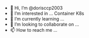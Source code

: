 - 👋 Hi, I’m @dorisccp2003
- 👀 I’m interested in ... Container K8s
- 🌱 I’m currently learning ...
- 💞️ I’m looking to collaborate on ...
- 📫 How to reach me ...

<!---
dorisccp2003/dorisccp2003 is a ✨ special ✨ repository because its `README.md` (this file) appears on your GitHub profile.
You can click the Preview link to take a look at your changes.
--->

